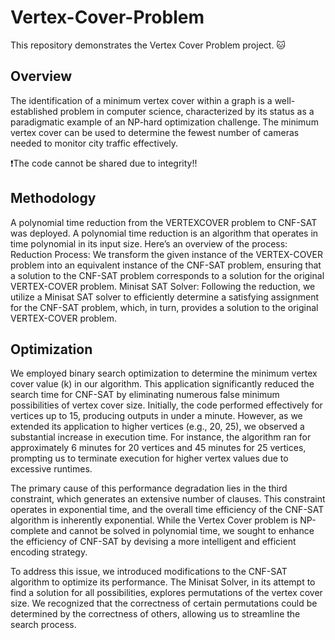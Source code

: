 # Vertex-Cover-Problem

This repository demonstrates the Vertex Cover Problem project. 🐱 

## Overview

The identification of a minimum vertex cover within a graph is a well-established problem
in computer science, characterized by its status as a paradigmatic example of an
NP-hard optimization challenge. The minimum vertex cover can be used to determine the fewest number of cameras needed to monitor city traffic effectively.

❗The code cannot be shared due to integrity!!

## Methodology

A polynomial time reduction from the VERTEXCOVER
problem to CNF-SAT was deployed. A polynomial time reduction is an algorithm that operates
in time polynomial in its input size. Here’s an overview of the process:
Reduction Process: We transform the given instance of the VERTEX-COVER problem
into an equivalent instance of the CNF-SAT problem, ensuring that a solution to the
CNF-SAT problem corresponds to a solution for the original VERTEX-COVER problem.
Minisat SAT Solver: Following the reduction, we utilize a Minisat SAT solver to efficiently
determine a satisfying assignment for the CNF-SAT problem, which, in turn,
provides a solution to the original VERTEX-COVER problem.


## Optimization
We employed binary search optimization to determine the minimum vertex cover value
(k) in our algorithm. This application significantly reduced the search time for CNF-SAT
by eliminating numerous false minimum possibilities of vertex cover size. Initially, the
code performed effectively for vertices up to 15, producing outputs in under a minute.
However, as we extended its application to higher vertices (e.g., 20, 25), we observed a
substantial increase in execution time. For instance, the algorithm ran for approximately
6 minutes for 20 vertices and 45 minutes for 25 vertices, prompting us to terminate
execution for higher vertex values due to excessive runtimes.

The primary cause of this performance degradation lies in the third constraint, which
generates an extensive number of clauses. This constraint operates in exponential time,
and the overall time efficiency of the CNF-SAT algorithm is inherently exponential.
While the Vertex Cover problem is NP-complete and cannot be solved in polynomial
time, we sought to enhance the efficiency of CNF-SAT by devising a more intelligent
and efficient encoding strategy.

To address this issue, we introduced modifications to the CNF-SAT algorithm to optimize its performance. The Minisat Solver, in its attempt to find a solution for all possibilities,
explores permutations of the vertex cover size. We recognized that the correctness of
certain permutations could be determined by the correctness of others, allowing us to
streamline the search process.




